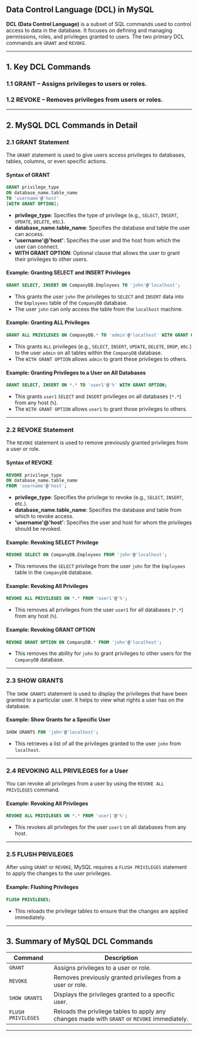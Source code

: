 ## **Data Control Language (DCL) in MySQL**  

**DCL (Data Control Language)** is a subset of SQL commands used to control access to data in the database. It focuses on defining and managing permissions, roles, and privileges granted to users. The two primary DCL commands are `GRANT` and `REVOKE`.  

---

## **1. Key DCL Commands**  

### **1.1 GRANT** – Assigns privileges to users or roles.  
### **1.2 REVOKE** – Removes privileges from users or roles.  

---

## **2. MySQL DCL Commands in Detail**  

### **2.1 GRANT Statement**  

The `GRANT` statement is used to give users access privileges to databases, tables, columns, or even specific actions.  

#### **Syntax of GRANT**
```sql
GRANT privilege_type
ON database_name.table_name
TO 'username'@'host' 
[WITH GRANT OPTION];
```
- **privilege_type**: Specifies the type of privilege (e.g., `SELECT`, `INSERT`, `UPDATE`, `DELETE`, etc.).  
- **database_name.table_name**: Specifies the database and table the user can access.  
- **'username'@'host'**: Specifies the user and the host from which the user can connect.  
- **WITH GRANT OPTION**: Optional clause that allows the user to grant their privileges to other users.  

#### **Example: Granting SELECT and INSERT Privileges**
```sql
GRANT SELECT, INSERT ON CompanyDB.Employees TO 'john'@'localhost';
```
- This grants the user `john` the privileges to `SELECT` and `INSERT` data into the `Employees` table of the `CompanyDB` database.  
- The user `john` can only access the table from the `localhost` machine.  

#### **Example: Granting ALL Privileges**
```sql
GRANT ALL PRIVILEGES ON CompanyDB.* TO 'admin'@'localhost' WITH GRANT OPTION;
```
- This grants `ALL` privileges (e.g., `SELECT`, `INSERT`, `UPDATE`, `DELETE`, `DROP`, etc.) to the user `admin` on all tables within the `CompanyDB` database.  
- The `WITH GRANT OPTION` allows `admin` to grant these privileges to others.  

#### **Example: Granting Privileges to a User on All Databases**
```sql
GRANT SELECT, INSERT ON *.* TO 'user1'@'%' WITH GRANT OPTION;
```
- This grants `user1` `SELECT` and `INSERT` privileges on all databases (`*.*`) from any host (`%`).  
- The `WITH GRANT OPTION` allows `user1` to grant those privileges to others.  

---

### **2.2 REVOKE Statement**  

The `REVOKE` statement is used to remove previously granted privileges from a user or role.  

#### **Syntax of REVOKE**
```sql
REVOKE privilege_type
ON database_name.table_name
FROM 'username'@'host';
```
- **privilege_type**: Specifies the privilege to revoke (e.g., `SELECT`, `INSERT`, etc.).  
- **database_name.table_name**: Specifies the database and table from which to revoke access.  
- **'username'@'host'**: Specifies the user and host for whom the privileges should be revoked.  

#### **Example: Revoking SELECT Privilege**
```sql
REVOKE SELECT ON CompanyDB.Employees FROM 'john'@'localhost';
```
- This removes the `SELECT` privilege from the user `john` for the `Employees` table in the `CompanyDB` database.  

#### **Example: Revoking All Privileges**
```sql
REVOKE ALL PRIVILEGES ON *.* FROM 'user1'@'%';
```
- This removes all privileges from the user `user1` for all databases (`*.*`) from any host (`%`).  

#### **Example: Revoking GRANT OPTION**
```sql
REVOKE GRANT OPTION ON CompanyDB.* FROM 'john'@'localhost';
```
- This removes the ability for `john` to grant privileges to other users for the `CompanyDB` database.  

---

### **2.3 SHOW GRANTS**  

The `SHOW GRANTS` statement is used to display the privileges that have been granted to a particular user. It helps to view what rights a user has on the database.

#### **Example: Show Grants for a Specific User**
```sql
SHOW GRANTS FOR 'john'@'localhost';
```
- This retrieves a list of all the privileges granted to the user `john` from `localhost`.  

---

### **2.4 REVOKING ALL PRIVILEGES for a User**  

You can revoke all privileges from a user by using the `REVOKE ALL PRIVILEGES` command.

#### **Example: Revoking All Privileges**
```sql
REVOKE ALL PRIVILEGES ON *.* FROM 'user1'@'%';
```
- This revokes all privileges for the user `user1` on all databases from any host.  

---

### **2.5 FLUSH PRIVILEGES**  

After using `GRANT` or `REVOKE`, MySQL requires a `FLUSH PRIVILEGES` statement to apply the changes to the user privileges.  

#### **Example: Flushing Privileges**
```sql
FLUSH PRIVILEGES;
```
- This reloads the privilege tables to ensure that the changes are applied immediately.  

---

## **3. Summary of MySQL DCL Commands**  

| **Command**        | **Description**                                                                                                                                     |
|--------------------|-----------------------------------------------------------------------------------------------------------------------------------------------------|
| `GRANT`            | Assigns privileges to a user or role.                                                                                                               |
| `REVOKE`           | Removes previously granted privileges from a user or role.                                                                                         |
| `SHOW GRANTS`      | Displays the privileges granted to a specific user.                                                                                               |
| `FLUSH PRIVILEGES` | Reloads the privilege tables to apply any changes made with `GRANT` or `REVOKE` immediately.                                                        |

---
